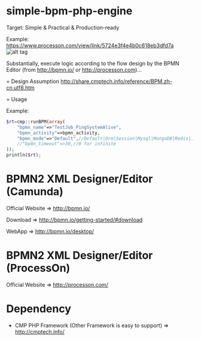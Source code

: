 # simple-bpm-php-engine

Target: Simple & Practical & Production-ready

Example: 
https://www.processon.com/view/link/5724e3f4e4b0c618eb3dfd7a
![alt tag](https://www.processon.com/chart_image/5724e338e4b0c618eb3dfafc.png)

Substantially, execute logic according to the flow design by the BPMN Editor (from http://bpmn.io/ or http://processon.com)...

= Design Assumption
http://share.cmptech.info/reference/BPM.zh-cn.utf8.htm

= Usage

Example:
```php
$rt=cmp::runBPM(array(
	"bpmn_name"=>"TestJob_PingSystemAlive",
	"bpmn_activity"=>bpmn_activity,
	"bpmn_mode"=>"Default",//Default|Orm|Session|Mysql|MongoDB|Redis|... , Default is Sessionless & Sync
	//"bpmn_timeout"=>30,//0 for infinite
));
println($rt);
```

# BPMN2 XML Designer/Editor  (Camunda)

Official Website => http://bpmn.io/

Download =>  http://bpmn.io/getting-started/#download

WebApp => http://bpmn.io/desktop/

# BPMN2 XML Designer/Editor  (ProcessOn)

Official Website => http://processon.com/

# Dependency

* CMP PHP Framework (Other Framework is easy to support) => http://cmptech.info/




